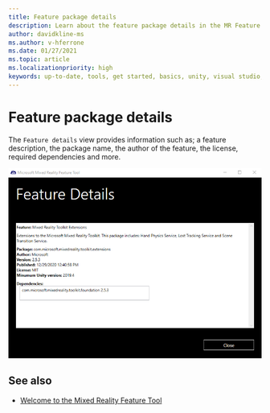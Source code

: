 ```yaml
---
title: Feature package details
description: Learn about the feature package details in the MR Feature Tool for HoloLens and VR development.
author: davidkline-ms
ms.author: v-hferrone
ms.date: 01/27/2021
ms.topic: article
ms.localizationpriority: high
keywords: up-to-date, tools, get started, basics, unity, visual studio, toolkit, mixed reality headset, windows mixed reality headset, virtual reality headset, installation, Windows, HoloLens, emulator, unreal, openxr
---
```


# Feature package details

The `Feature details` view provides information such as; a feature description, the package name, the author of the feature, the license, required dependencies and more.

![Package details](images/FeatureToolFeatureDetails.png)

## See also

- [Welcome to the Mixed Reality Feature Tool](welcome-to-mr-feature-tool.md)
